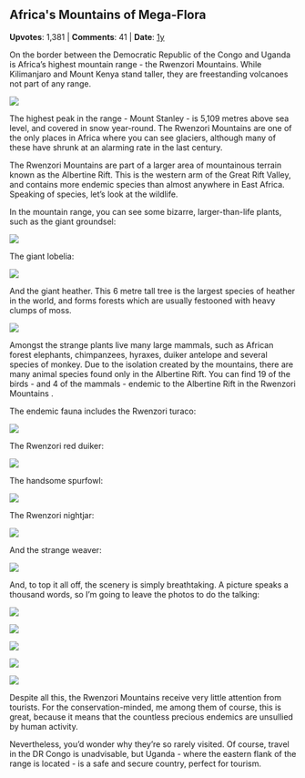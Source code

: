 ## Africa's Mountains of Mega-Flora
    
**Upvotes**: 1,381 | **Comments**: 41 | **Date**: [1y](https://www.quora.com/What-are-the-most-underrated-mountain-ranges/answer/Gary-Meaney)

On the border between the Democratic Republic of the Congo and Uganda is Africa’s highest mountain range - the Rwenzori Mountains. While Kilimanjaro and Mount Kenya stand taller, they are freestanding volcanoes not part of any range.

![](https://qph.fs.quoracdn.net/main-qimg-0a2ddb474e2ab53480fe732fb643b112-lq)

The highest peak in the range - Mount Stanley - is 5,109 metres above sea level, and covered in snow year-round. The Rwenzori Mountains are one of the only places in Africa where you can see glaciers, although many of these have shrunk at an alarming rate in the last century.

The Rwenzori Mountains are part of a larger area of mountainous terrain known as the Albertine Rift. This is the western arm of the Great Rift Valley, and contains more endemic species than almost anywhere in East Africa. Speaking of species, let’s look at the wildlife.

In the mountain range, you can see some bizarre, larger-than-life plants, such as the giant groundsel:

![](https://qph.fs.quoracdn.net/main-qimg-a4a5417a4124179411bf43793fce07af-lq)

The giant lobelia:

![](https://qph.fs.quoracdn.net/main-qimg-655e14206288b514c113d353b1600932-lq)

And the giant heather. This 6 metre tall tree is the largest species of heather in the world, and forms forests which are usually festooned with heavy clumps of moss.

![](https://qph.fs.quoracdn.net/main-qimg-eae704a121826af4d6eabf7537fb0dbf-lq)

Amongst the strange plants live many large mammals, such as African forest elephants, chimpanzees, hyraxes, duiker antelope and several species of monkey. Due to the isolation created by the mountains, there are many animal species found only in the Albertine Rift. You can find 19 of the birds - and 4 of the mammals - endemic to the Albertine Rift in the Rwenzori Mountains .

The endemic fauna includes the Rwenzori turaco:

![](https://qph.fs.quoracdn.net/main-qimg-0faf90d87301f2e4a77d3eb1d6f24fbb-lq)

The Rwenzori red duiker:

![](https://qph.fs.quoracdn.net/main-qimg-3683c782a7ddb313a84811a4d2823b43-lq)

The handsome spurfowl:

![](https://qph.fs.quoracdn.net/main-qimg-753a9a76b0eb1f3b2d987d63cf052e62-lq)

The Rwenzori nightjar:

![](https://qph.fs.quoracdn.net/main-qimg-57e068e42fd8be7dee12728e1e9e517f-lq)

And the strange weaver:

![](https://qph.fs.quoracdn.net/main-qimg-508964aee0b2ac2d462088110ad9a149-lq)

And, to top it all off, the scenery is simply breathtaking. A picture speaks a thousand words, so I’m going to leave the photos to do the talking:

![](https://qph.fs.quoracdn.net/main-qimg-54e8f20acbdfaf4f45b69b45aace034d-lq)

![](https://qph.fs.quoracdn.net/main-qimg-512ada2fc40106eda41d32c049769f14-lq)

![](https://qph.fs.quoracdn.net/main-qimg-cac0a7be474f1a6060bdcdff270023d3-lq)

![](https://qph.fs.quoracdn.net/main-qimg-25043b196b1e62cdbc8ab38b8ba49b67-lq)

![](https://qph.fs.quoracdn.net/main-qimg-7ea9a1b84c99a9d4ea25f7760fc3fb0a-lq)

Despite all this, the Rwenzori Mountains receive very little attention from tourists. For the conservation-minded, me among them of course, this is great, because it means that the countless precious endemics are unsullied by human activity.

Nevertheless, you’d wonder why they’re so rarely visited. Of course, travel in the DR Congo is unadvisable, but Uganda - where the eastern flank of the range is located - is a safe and secure country, perfect for tourism.

